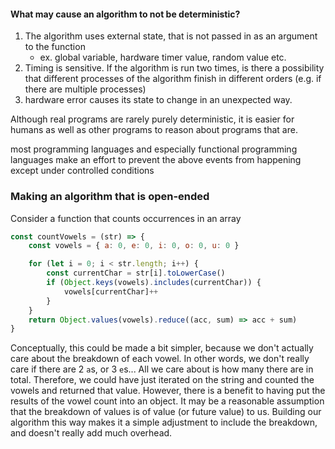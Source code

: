 
#### What may cause an algorithm to not be deterministic?
1. The algorithm uses external state, that is not passed in as an argument to the function
    - ex. global variable, hardware timer value, random value etc.
2. Timing is sensitive. If the algorithm is run two times, is there a possibility that different processes of the algorithm finish in different orders (e.g. if there are multiple processes)
3. hardware error causes its state to change in an unexpected way.

Although real programs are rarely purely deterministic, it is easier for humans as well as other programs to reason about programs that are.

most programming languages and especially functional programming languages make an effort to prevent the above events from happening except under controlled conditions

### Making an algorithm that is open-ended
Consider a function that counts occurrences in an array
```js
const countVowels = (str) => {
    const vowels = { a: 0, e: 0, i: 0, o: 0, u: 0 }

    for (let i = 0; i < str.length; i++) {
        const currentChar = str[i].toLowerCase()
        if (Object.keys(vowels).includes(currentChar)) {
            vowels[currentChar]++
        }
    }
    return Object.values(vowels).reduce((acc, sum) => acc + sum)
}
```

Conceptually, this could be made a bit simpler, because we don't actually care about the breakdown of each vowel. In other words, we don't really care if there are 2 `a`s, or 3 `e`s... All we care about is how many there are in total. Therefore, we could have just iterated on the string and counted the vowels and returned that value. However, there is a benefit to having put the results of the vowel count into an object. It may be a reasonable assumption that the breakdown of values is of value (or future value) to us. Building our algorithm this way makes it a simple adjustment to include the breakdown, and doesn't really add much overhead.
